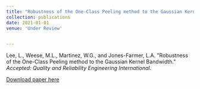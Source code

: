 ```yaml
---
title: "Robustness of the One-Class Peeling method to the Gaussian Kernel Bandwidth"
collection: publications
date: 2021-01-01
venue: 'Under Review'


---
```

Lee, L., Weese, M.L., Martinez, W.G., and Jones-Farmer, L.A. &quot;Robustness of the One-Class Peeling method to the Gaussian Kernel Bandwidth.&quot; 
<i>Accepted: Quality and Reliability Engineering International</i>. 

[Download paper here](http://weeseml.github.io/files/lee_et_al_submitted.pdf)
